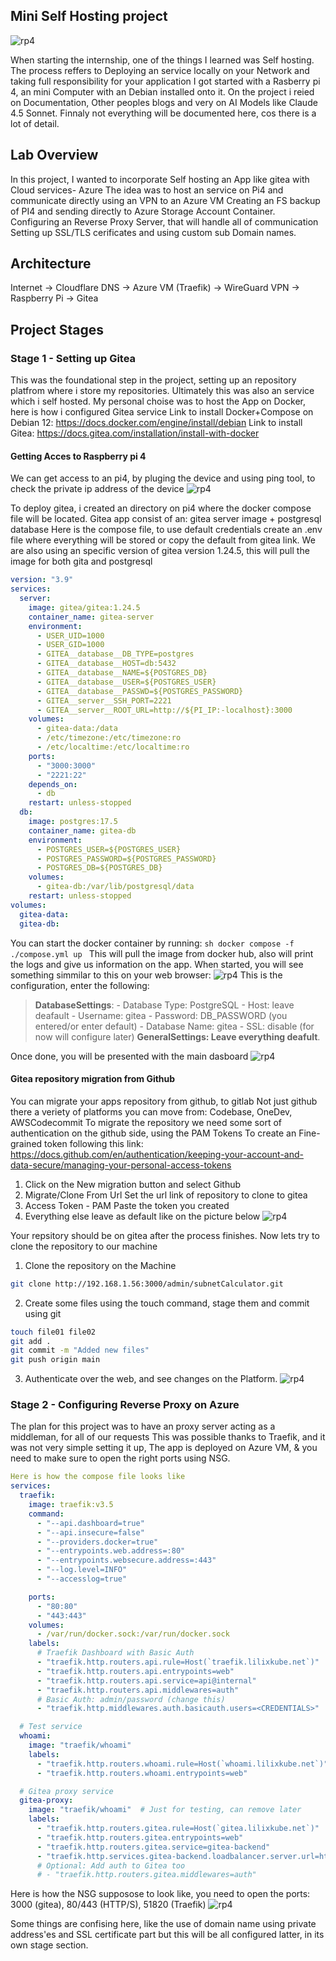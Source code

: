 ## Mini Self Hosting project
![rp4](/images/rasberrypiMain.jpg)

When starting the internship, one of the things I learned was Self hosting.
The process reffers to Deploying an service locally on your Network and taking full responsibility for your application
I got started with a Rasberry pi 4, an mini Computer with an Debian installed onto it.
On the project i reied on Documentation, Other peoples blogs and very on AI Models like Claude 4.5 Sonnet.
Finnaly not everything will be documented here, cos there is a lot of detail.

## Lab Overview 

In this project,  I wanted to incorporate Self hosting an App like gitea with Cloud services- Azure
The idea was to host an service on Pi4 and communicate directly using an VPN to an Azure VM
Creating an FS backup of PI4 and sending directly to Azure Storage Account Container.
Configuring an Reverse Proxy Server, that will handle all of communication 
Setting up SSL/TLS cerificates and using custom sub Domain names.

## Architecture
Internet → Cloudflare DNS → Azure VM (Traefik) → WireGuard VPN → Raspberry Pi → Gitea

## Project Stages
### Stage 1 - Setting up Gitea 
This was the foundational step in the project, setting up an repository platfrom where i store my repositories.
Ultimately this was also an service which i self hosted.
My personal choise was to host the App on Docker, here is how i configured Gitea service
Link to install Docker+Compose on Debian 12: https://docs.docker.com/engine/install/debian
Link to install Gitea: https://docs.gitea.com/installation/install-with-docker


####  Getting Acces to Raspberry pi 4

We can get access to an pi4, by pluging the device and using ping tool, to check the private ip address of the device
![rp4](/images/rasberrypiSSHp1.png)

To deploy gitea, i created an directory on pi4 where the docker compose file will be located.
Gitea app consist of an: gitea server image + postgresql database
Here is the compose file, to use default credentials create an .env file where everything will be stored or copy the default from gitea link.
We are also using an specific version of gitea version 1.24.5, this will pull the image for both gita and postgresql

```yaml
version: "3.9"
services:
  server:
    image: gitea/gitea:1.24.5
    container_name: gitea-server
    environment:
      - USER_UID=1000
      - USER_GID=1000
      - GITEA__database__DB_TYPE=postgres
      - GITEA__database__HOST=db:5432
      - GITEA__database__NAME=${POSTGRES_DB}
      - GITEA__database__USER=${POSTGRES_USER}
      - GITEA__database__PASSWD=${POSTGRES_PASSWORD}
      - GITEA__server__SSH_PORT=2221
      - GITEA__server__ROOT_URL=http://${PI_IP:-localhost}:3000
    volumes:
      - gitea-data:/data
      - /etc/timezone:/etc/timezone:ro
      - /etc/localtime:/etc/localtime:ro
    ports:
      - "3000:3000"
      - "2221:22"
    depends_on:
      - db
    restart: unless-stopped
  db:
    image: postgres:17.5
    container_name: gitea-db
    environment:
      - POSTGRES_USER=${POSTGRES_USER}
      - POSTGRES_PASSWORD=${POSTGRES_PASSWORD}
      - POSTGRES_DB=${POSTGRES_DB}
    volumes:
      - gitea-db:/var/lib/postgresql/data
    restart: unless-stopped
volumes:
  gitea-data:
  gitea-db:
```

You can start the docker container by running: ```sh docker compose -f ./compose.yml up ``` 
This will pull the image from docker hub, also will print the logs and give us information on the app.
When started, you will see something simmilar to this on your web browser:
![rp4](/images/rasberrypiGiteap1.png)
This is the configuration, enter the following:
>**DatabaseSettings**: 
    - Database Type: PostgreSQL
    - Host: leave deafault
    - Username: gitea
    - Password: DB_PASSWORD (you entered/or enter default)
    - Database Name: gitea
    - SSL: disable (for now will configure later)
>**GeneralSettings: Leave everything deafult**.

Once done, you will be presented with the main dasboard
![rp4](/images/rasberrypiGiteap2.png)

####  Gitea repository migration from Github

You can migrate your apps repository from github, to gitlab
Not just github there a veriety of platforms you can move from: Codebase, OneDev, AWSCodecommit
To migrate the repository we need some sort of authentication on the github side, using the PAM Tokens
To create an Fine-grained token following this link: https://docs.github.com/en/authentication/keeping-your-account-and-data-secure/managing-your-personal-access-tokens

1. Click on the New migration button and select Github
2. Migrate/Clone From Url
Set the url link of repository to clone to gitea
3. Access Token - PAM
Paste the token you created 
4. Everything else leave as default like on the picture below
![rp4](/images/rasberrypiGiteap3.png)

Your repsitory should be on gitea after the process finishes.
Now lets try to clone the repository to our machine

1. Clone the repository on the Machine
```sh
git clone http://192.168.1.56:3000/admin/subnetCalculator.git
```
2. Create some files using the touch command, stage them and commit using git
```sh
touch file01 file02
git add . 
git commit -m "Added new files"
git push origin main
```

3. Authenticate over the web, and see changes on the Platform.
![rp4](/images/rasberrypiGiteap4.png)

### Stage 2 - Configuring Reverse Proxy on Azure

The plan for this project was to have an proxy server acting as a middleman, for all of our requests
This was possible thanks to Traefik, and it was not very simple setting it up, 
The app is deployed on Azure VM, & you need to make sure to open the right ports using NSG.

```yaml
Here is how the compose file looks like
services:
  traefik:
    image: traefik:v3.5
    command:
      - "--api.dashboard=true"
      - "--api.insecure=false"
      - "--providers.docker=true"
      - "--entrypoints.web.address=:80"
      - "--entrypoints.websecure.address=:443"
      - "--log.level=INFO"
      - "--accesslog=true"

    ports:
      - "80:80"
      - "443:443"
    volumes:
      - /var/run/docker.sock:/var/run/docker.sock
    labels:
      # Traefik Dashboard with Basic Auth
      - "traefik.http.routers.api.rule=Host(`traefik.lilixkube.net`)"
      - "traefik.http.routers.api.entrypoints=web"
      - "traefik.http.routers.api.service=api@internal"
      - "traefik.http.routers.api.middlewares=auth"
      # Basic Auth: admin/password (change this)
      - "traefik.http.middlewares.auth.basicauth.users=<CREDENTIALS>"

  # Test service
  whoami:
    image: "traefik/whoami"
    labels:
      - "traefik.http.routers.whoami.rule=Host(`whoami.lilixkube.net`)"
      - "traefik.http.routers.whoami.entrypoints=web"

  # Gitea proxy service
  gitea-proxy:
    image: "traefik/whoami"  # Just for testing, can remove later
    labels:
      - "traefik.http.routers.gitea.rule=Host(`gitea.lilixkube.net`)"
      - "traefik.http.routers.gitea.entrypoints=web"
      - "traefik.http.routers.gitea.service=gitea-backend"
      - "traefik.http.services.gitea-backend.loadbalancer.server.url=http://172.16.25.2:3000"
      # Optional: Add auth to Gitea too
      # - "traefik.http.routers.gitea.middlewares=auth"
```
Here is how the NSG supposose to look like, you need to open the ports: 3000 (gitea), 80/443 (HTTP/S), 51820 (Traefik)
![rp4](/images/rasberrypiGiteap5.png)

Some things are confising here, like the use of domain name using private address'es and SSL certificate part but this will be all configured latter, in its own stage section.


